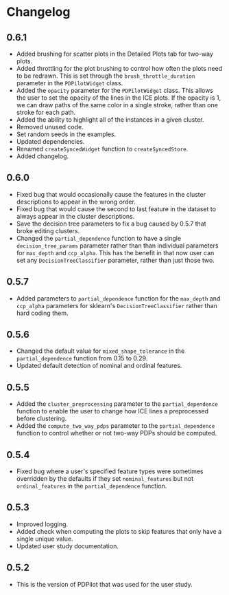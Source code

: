 # Changelog

## 0.6.1

- Added brushing for scatter plots in the Detailed Plots tab for two-way plots.
- Added throttling for the plot brushing to control how often the plots need to be redrawn. This is set through the `brush_throttle_duration` parameter in the `PDPilotWidget` class.
- Added the `opacity` parameter for the `PDPilotWidget` class. This allows the user to set the opacity of the lines in the ICE plots. If the opacity is 1, we can draw paths of the same color in a single stroke, rather than one stroke for each path.
- Added the ability to highlight all of the instances in a given cluster.
- Removed unused code.
- Set random seeds in the examples.
- Updated dependencies.
- Renamed `createSyncedWidget` function to `createSyncedStore`.
- Added changelog.

## 0.6.0

- Fixed bug that would occasionally cause the features in the cluster descriptions to appear in the wrong order.
- Fixed bug that would cause the second to last feature in the dataset to always appear in the cluster descriptions.
- Save the decision tree parameters to fix a bug caused by 0.5.7 that broke editing clusters.
- Changed the `partial_dependence` function to have a single `decision_tree_params` parameter rather than than individual parameters for `max_depth` and `ccp_alpha`. This has the benefit in that now user can set any `DecisionTreeClassifier` parameter, rather than just those two.

## 0.5.7

- Added parameters to `partial_dependence` function for the `max_depth` and `ccp_alpha` parameters for sklearn's `DecisionTreeClassifier` rather than hard coding them.

## 0.5.6

- Changed the default value for `mixed_shape_tolerance` in the `partial_dependence` function from 0.15 to 0.29.
- Updated default detection of nominal and ordinal features.

## 0.5.5

- Added the `cluster_preprocessing` parameter to the `partial_dependence` function to enable the user to change how ICE lines a preprocessed before clustering.
- Added the `compute_two_way_pdps` parameter to the `partial_dependence` function to control whether or not two-way PDPs should be computed.

## 0.5.4

- Fixed bug where a user's specified feature types were sometimes overridden by the defaults if they set `nominal_features` but not `ordinal_features` in the `partial_dependence` function.

## 0.5.3

- Improved logging.
- Added check when computing the plots to skip features that only have a single unique value.
- Updated user study documentation.

## 0.5.2

- This is the version of PDPilot that was used for the user study.
